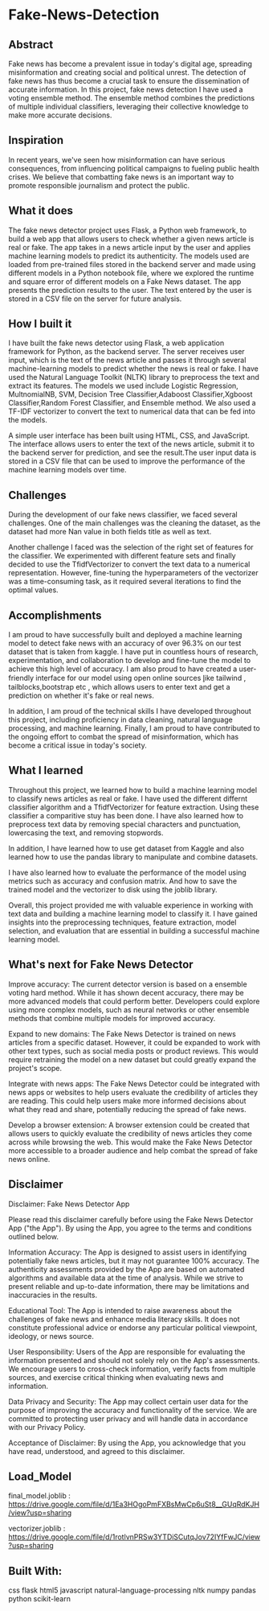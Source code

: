 # Fake-News-Detection

## Abstract
Fake news has become a prevalent issue in today's digital age, spreading misinformation and creating social and political unrest. The detection of fake news has thus become a crucial task to ensure the dissemination of accurate information. In this project, fake news detection  I have used a voting ensemble method. The ensemble method combines the predictions of multiple individual classifiers, leveraging their collective knowledge to make more accurate decisions.

## Inspiration
In recent years, we've seen how misinformation can have serious consequences, from influencing political campaigns to fueling public health crises. We believe that combatting fake news is an important way to promote responsible journalism and protect the public.

## What it does
The fake news detector project uses Flask, a Python web framework, to build a web app that allows users to check whether a given news article is real or fake. The app takes in a news article input by the user and applies machine learning models to predict its authenticity. The models used are loaded from pre-trained files stored in the backend server and made using different models in a Python notebook file, where we explored the runtime and square error of different models on a Fake News dataset. The app presents the prediction results to the user. The text entered by the user is stored in a CSV file on the server for future analysis. 

## How I built it
I have built the fake news detector using Flask, a web application framework for Python, as the backend server. The server receives user input, which is the text of the news article and passes it through several machine-learning models to predict whether the news is real or fake. I have used the Natural Language Toolkit (NLTK) library to preprocess the text and extract its features. The models we used include Logistic Regression, MultnomialNB, SVM, Decision Tree Classifier,Adaboost Classifier,Xgboost Classifier,Random Forest Classifier, and Ensemble method. We also used a TF-IDF vectorizer to convert the text to numerical data that can be fed into the models.

 A simple user interface has been built using HTML, CSS, and JavaScript. The interface allows users to enter the text of the news article, submit it to the backend server for prediction, and see the result.The user input data  is stored in a CSV file that can be used to improve the performance of the machine learning models over time. 

## Challenges
During the development of our fake news classifier, we faced several challenges. One of the main challenges was the cleaning the dataset, as the dataset had more Nan value in both fields title as well as text.

Another challenge I faced was the selection of the right set of features for the classifier. We experimented with different feature sets and finally decided to use the TfidfVectorizer to convert the text data to a numerical representation. However, fine-tuning the hyperparameters of the vectorizer was a time-consuming task, as it required several iterations to find the optimal values.

## Accomplishments
I am proud to have successfully built and deployed a machine learning model to detect fake news with an accuracy of over 96.3% on our test dataset that is taken from kaggle. I have put in countless hours of research, experimentation, and collaboration to develop and fine-tune the model to achieve this high level of accuracy. I am also proud to have created a user-friendly interface for our model using open online sources l̥ike tailwind , tailblocks,bootstrap etc , which allows users to enter text and get a prediction on whether it's fake or real news.

In addition, I am proud of the technical skills I have  developed throughout this project, including proficiency in data cleaning, natural language processing, and machine learning.  Finally, I am proud to have contributed to the ongoing effort to combat the spread of misinformation, which has become a critical issue in today's society.

## What I learned
Throughout this project, we learned how to build a machine learning model to classify news articles as real or fake. I have used the different differnt classifier algorithm and a TfidfVectorizer for feature extraction. Using these classifier a comparitive stuy has been done. I have  also learned how to preprocess text data by removing special characters and punctuation, lowercasing the text, and removing stopwords.

In addition, I have learned how to use get dataset from Kaggle and also learned how to use the pandas library to manipulate and combine datasets.

I have also learned how to evaluate the performance of the model using metrics such as accuracy and confusion matrix. And how to save the trained model and the vectorizer to disk using the joblib library.

Overall, this project provided me with valuable experience in working with text data and building a machine learning model to classify it. I have gained insights into the preprocessing techniques, feature extraction, model selection, and evaluation that are essential in building a successful machine learning model.

## What's next for Fake News Detector
Improve accuracy: The current detector version is based on a ensemble voting hard method. While it has shown decent accuracy, there may be more advanced models that could perform better. Developers could explore using more complex models, such as neural networks or other ensemble methods that combine multiple models for improved accuracy.

Expand to new domains: The Fake News Detector is trained on news articles from a specific dataset. However, it could be expanded to work with other text types, such as social media posts or product reviews. This would require retraining the model on a new dataset but could greatly expand the project's scope.

Integrate with news apps: The Fake News Detector could be integrated with news apps or websites to help users evaluate the credibility of articles they are reading. This could help users make more informed decisions about what they read and share, potentially reducing the spread of fake news.

Develop a browser extension: A browser extension could be created that allows users to quickly evaluate the credibility of news articles they come across while browsing the web. This would make the Fake News Detector more accessible to a broader audience and help combat the spread of fake news online.


## Disclaimer
Disclaimer: Fake News Detector App

Please read this disclaimer carefully before using the Fake News Detector App ("the App"). By using the App, you agree to the terms and conditions outlined below.

Information Accuracy: The App is designed to assist users in identifying potentially fake news articles, but it may not guarantee 100% accuracy. The authenticity assessments provided by the App are based on automated algorithms and available data at the time of analysis. While we strive to present reliable and up-to-date information, there may be limitations and inaccuracies in the results.

Educational Tool: The App is intended to raise awareness about the challenges of fake news and enhance media literacy skills. It does not constitute professional advice or endorse any particular political viewpoint, ideology, or news source.

User Responsibility: Users of the App are responsible for evaluating the information presented and should not solely rely on the App's assessments. We encourage users to cross-check information, verify facts from multiple sources, and exercise critical thinking when evaluating news and information.

Data Privacy and Security: The App may collect certain user data for the purpose of improving the accuracy and functionality of the service. We are committed to protecting user privacy and will handle data in accordance with our Privacy Policy.

Acceptance of Disclaimer: By using the App, you acknowledge that you have read, understood, and agreed to this disclaimer.

## Load_Model

final_model.joblib : https://drive.google.com/file/d/1Ea3HOgoPmFXBsMwCp6uSt8__GUqRdKJH/view?usp=sharing

vectorizer.joblib : https://drive.google.com/file/d/1rotlvnPRSw3YTDiSCutqJov72IYfFwJC/view?usp=sharing

## Built With:
css
flask
html5
javascript
natural-language-processing
nltk
numpy
pandas
python
scikit-learn
